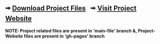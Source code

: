 <h2>
   🠪  <a href="https://github.com/HypertextAssassin0273/SwiFT_Store_Management-OOP_Project/archive/v1.0.zip">Download Project Files</a>
  &nbsp;
   🠪  <a href="https://hypertextassassin0273.github.io/SwiFT_Store_Management-OOP_Project/">Visit Project Website</a>
</h2>

**NOTE: Project related files are present in 'main-file' branch &, Project-Website files are present in 'gh-pages' branch**
